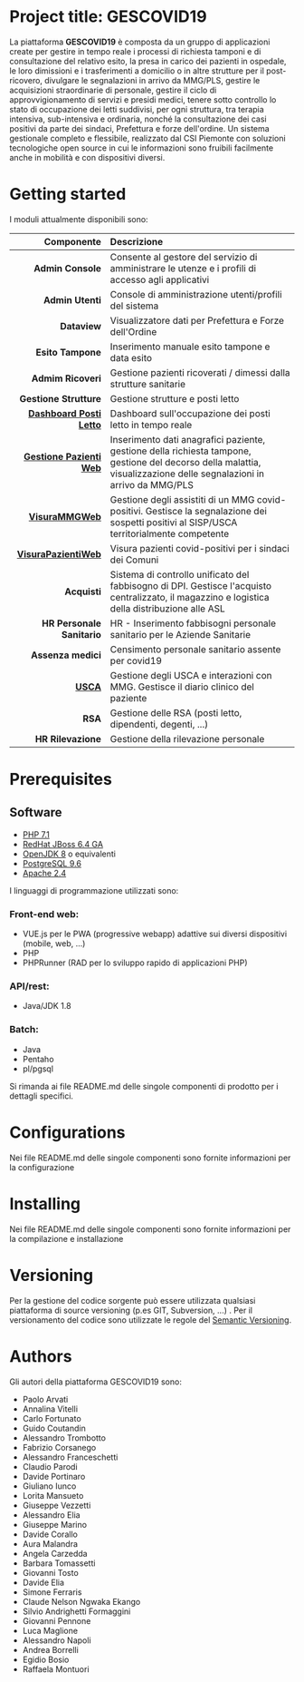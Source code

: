 # Project title: GESCOVID19

La piattaforma **GESCOVID19** è composta da un gruppo di applicazioni create per gestire in tempo reale i processi di richiesta tamponi e di consultazione del relativo esito, la presa in carico dei pazienti in ospedale, le loro dimissioni e i trasferimenti a domicilio o in altre strutture per il post-ricovero, divulgare le segnalazioni in arrivo da MMG/PLS, gestire le acquisizioni straordinarie di personale, gestire il ciclo di approvvigionamento di servizi e presidi medici, tenere sotto controllo lo stato di occupazione dei letti suddivisi, per ogni struttura, tra terapia intensiva, sub-intensiva e ordinaria, nonché la consultazione dei casi positivi da parte dei sindaci, Prefettura e forze dell'ordine.
Un sistema gestionale completo e flessibile, realizzato dal CSI Piemonte con soluzioni tecnologiche open source in cui le informazioni sono fruibili
facilmente anche in mobilità e con dispositivi diversi.

# Getting started  
I moduli attualmente disponibili sono:  
  
| Componente | Descrizione |  
| ---------: | :---------- |  
| **Admin Console** | Consente al gestore del servizio di amministrare le utenze e i profili di accesso agli applicativi |  
| **Admin Utenti** | Console di amministrazione utenti/profili del sistema |  
| **Dataview** | Visualizzatore dati per Prefettura e Forze dell'Ordine |  
|**Esito Tampone** | Inserimento manuale esito tampone e data esito |  
| **Admim Ricoveri** | Gestione pazienti ricoverati / dimessi dalla strutture sanitarie |  
| **Gestione Strutture** | Gestione strutture e posti letto |  
| [**Dashboard Posti Letto**](https://github.com/regione-piemonte/gescovid19-pazientiweb) | Dashboard sull'occupazione dei posti letto in tempo reale |  
|[**Gestione Pazienti Web**](https://github.com/regione-piemonte/gescovid19-gestionepazientiweb) | Inserimento dati anagrafici paziente, gestione della richiesta tampone, gestione del decorso della malattia, visualizzazione delle segnalazioni in arrivo da MMG/PLS |  
| [**VisuraMMGWeb**](https://github.com/regione-piemonte/gescovid19-pazientiweb) | Gestione degli assistiti di un MMG covid-positivi. Gestisce la segnalazione dei sospetti positivi al SISP/USCA territorialmente competente|  
| [**VisuraPazientiWeb**](https://github.com/regione-piemonte/gescovid19-pazientiweb) | Visura pazienti covid-positivi per i sindaci dei Comuni |  
| **Acquisti** | Sistema di controllo unificato del fabbisogno di DPI. Gestisce l'acquisto centralizzato, il magazzino e logistica della distribuzione alle ASL |  
| **HR Personale Sanitario** | HR - Inserimento fabbisogni personale sanitario per le Aziende Sanitarie |  
| **Assenza medici** | Censimento personale sanitario assente per covid19 |  
| [**USCA**](https://github.com/regione-piemonte/gescovid19-uscammgapi) | Gestione degli USCA e interazioni con MMG. Gestisce il diario clinico del paziente |    
| **RSA** | Gestione delle RSA (posti letto, dipendenti, degenti, ...) |
| **HR Rilevazione** | Gestione della rilevazione personale |
  
# Prerequisites  
## Software  
- [PHP 7.1](https://www.php.net)  
- [RedHat JBoss 6.4 GA](https://developers.redhat.com/products/eap/download)  
- [OpenJDK 8](https://openjdk.java.net/install/) o equivalenti  
- [PostgreSQL 9.6](https://www.postgresql.org/download/)  
- [Apache 2.4](https://www.apache.org)  
  
I linguaggi di programmazione utilizzati sono:  
  
### Front-end web:  
  
- VUE.js per le PWA (progressive webapp) adattive sui diversi dispositivi (mobile, web, ...)  
- PHP  
- PHPRunner (RAD per lo sviluppo rapido di applicazioni PHP)  
  
### API/rest:  
  
- Java/JDK 1.8  
  
### Batch:  
  
- Java  
- Pentaho  
- pl/pgsql  
  
Si rimanda ai file README.md delle singole componenti di prodotto per i dettagli specifici.  
  
# Configurations  
Nei file README.md delle singole componenti sono fornite informazioni per la configurazione  
  
# Installing  
Nei file README.md delle singole componenti sono fornite informazioni per la compilazione e installazione  
  
# Versioning  
Per la gestione del codice sorgente può essere utilizzata qualsiasi piattaforma di source versioning (p.es GIT, Subversion, ...) . Per il versionamento del codice sono utilizzate le regole del [Semantic Versioning](http://semver.org/).
  
# Authors  
Gli autori della piattaforma GESCOVID19 sono:  
  
- Paolo Arvati  
- Annalina Vitelli  
- Carlo Fortunato  
- Guido Coutandin  
- Alessandro Trombotto  
- Fabrizio Corsanego  
- Alessandro Franceschetti  
- Claudio Parodi  
- Davide Portinaro  
- Giuliano Iunco  
- Lorita Mansueto  
- Giuseppe Vezzetti  
- Alessandro Elia  
- Giuseppe Marino  
- Davide Corallo  
- Aura Malandra  
- Angela Carzedda  
- Barbara Tomassetti  
- Giovanni Tosto  
- Davide Elia  
- Simone Ferraris  
- Claude Nelson Ngwaka Ekango  
- Silvio Andrighetti Formaggini  
- Giovanni Pennone  
- Luca Maglione  
- Alessandro Napoli  
- Andrea Borrelli  
- Egidio Bosio  
- Raffaela Montuori
